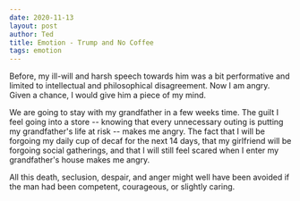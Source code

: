 ```yaml
---
date: 2020-11-13
layout: post
author: Ted
title: Emotion - Trump and No Coffee
tags: emotion
---
```

Before, my ill-will and harsh speech towards him was a bit performative and limited to intellectual and philosophical disagreement. Now I am angry. Given a chance, I would give him a piece of my mind.

We are going to stay with my grandfather in a few weeks time. The guilt I feel going into a store -- knowing that every unnecessary outing is putting my grandfather's life at risk -- makes me angry. The fact that I will be forgoing my daily cup of decaf for the next 14 days, that my girlfriend will be forgoing social gatherings, and that I will still feel scared when I enter my grandfather's house makes me angry. 

All this death, seclusion, despair, and anger might well have been avoided if the man had been competent, courageous, or slightly caring. 
